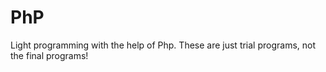 # PhP
Light programming with the help of Php.
These are just trial programs, not the final programs!
